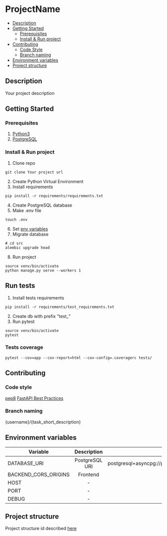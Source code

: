 # ProjectName

* [Description](#description)
* [Getting Started](#getting-started)
    * [Prerequisites](#prerequisites)
    * [Install & Run project](#install--run-project)
* [Contributing](#contributing)
    * [Code Style](#code-style)
    * [Branch naming](#branch-naming)
* [Environment variables](#environment-variables)
* [Project structure](#project-structure)

## Description
Your project description


## Getting Started

### Prerequisites

1. [Python3](https://www.python.org)
2. [PostgreSQL](https://www.postgresql.org)

### Install & Run project

1. Clone repo

```shell
git clone Your project url
```

2. Create Python Virtual Environment
3. Install requirements

```shell
pip install -r requirements/requirements.txt
```

4. Create PostgreSQL database
5. Make .env file

```shell
touch .env
```

6. Set [env variables](#environment-variables)
7. Migrate database

```shell
# cd src
alembic upgrade head
```

8. Run project

```shell
source venv/bin/activate
python manage.py serve --workers 1
```

## Run tests

1. Install tests requirements
```shell
pip install -r requirements/test_requirements.txt
```

2. Create db with prefix "test_"
3. Run pytest
```shell
source venv/bin/activate
pytest
```

### Tests coverage
```shell
pytest --cov=app --cov-report=html --cov-config=.coveragerc tests/ 
```


## Contributing

### Code style

[pep8](https://www.python.org/dev/peps/pep-0008/)
[FastAPI Best Practices](https://github.com/zhanymkanov/fastapi-best-practices)

### Branch naming

{username}/{task_short_description}

## Environment variables

| Variable             |  Description   |                       Default                        |
|----------------------|:--------------:|:----------------------------------------------------:|
| DATABASE_URI         | PostgreSQL URI | postgresql+asyncpg://postgres@localhost:5432/db_name |
| BACKEND_CORS_ORIGINS |    Frontend    |                          []                          | 
| HOST                 |       -        |                      127.0.0.1                       | 
| PORT                 |       -        |                         8000                         | 
| DEBUG                |       -        |                        False                         | 

## Project structure
Project structure id described [here](app/README.md)
